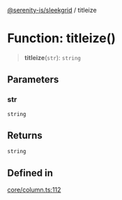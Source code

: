 [@serenity-is/sleekgrid](../README.md) / titleize

# Function: titleize()

> **titleize**(`str`): `string`

## Parameters

### str

`string`

## Returns

`string`

## Defined in

[core/column.ts:112](https://github.com/serenity-is/sleekgrid/blob/master/src/core/column.ts#L112)
